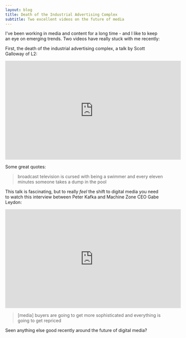 ```yaml
---
layout: blog
title: Death of the Industrial Advertising Complex
subtitle: Two excellent videos on the future of media
---
```


I've been working in media and content for a long time - and I like to keep an eye on emerging trends. Two videos have really stuck with me recently:

First, the death of the industrial advertising complex, a talk by Scott Galloway of L2:

<iframe width="560" height="315" src="https://www.youtube.com/embed/yOpSpQAxCHU" frameborder="0" allowfullscreen></iframe>

Some great quotes:

> broadcast television is cursed with being a swimmer and every eleven minutes someone takes a dump in the pool

This talk is fascinating, but to really *feel* the shift to digital media you need to watch this interview between Peter Kafka and Machine Zone CEO Gabe Leydon:

<iframe width="560" height="315" src="https://www.youtube.com/embed/oXBqzpExvrk" frameborder="0" allowfullscreen></iframe>

>[media] buyers are going to get more sophisticated and everything is going to get repriced

Seen anything else good recently around the future of digital media?